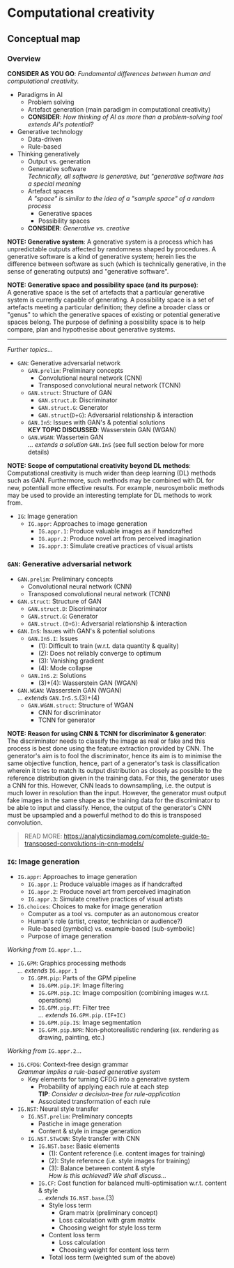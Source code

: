 # Computational creativity
## Conceptual map

### Overview
**CONSIDER AS YOU GO**: _Fundamental differences between human and computational creativity._

- Paradigms in AI
    - Problem solving
    - Artefact generation (main paradigm in computational creativity)
    - **CONSIDER**: _How thinking of AI as more than a problem-solving tool extends AI's potential?_
- Generative technology
    - Data-driven
    - Rule-based
 - Thinking generatively
    - Output vs. generation
    - Generative software <br> _Technically, all software is generative, but "generative software has a special meaning_
    - Artefact spaces <br> _A "space" is similar to the idea of a "sample space" of a random process_
        - Generative spaces
        - Possibility spaces
    - **CONSIDER**: _Generative vs. creative_
  
**NOTE: Generative system**: A generative system is a process which has unpredictable outputs affected by randomness shaped by procedures. A generative software is a kind of generative system; herein lies the difference between software as such (which is technically generative, in the sense of generating outputs) and "generative software".

**NOTE: Generative space and possibility space (and its purpose)**: <br> A generative space is the set of artefacts that a particular generative system is currently capable of generating. A possibility space is a set of artefacts meeting a particular definition; they define a broader class or "genus" to which the generative spaces of existing or potential generative spaces belong. The purpose of defining a possibility space is to help compare, plan and hypothesise about generative systems.

---

_Further topics_...

- `GAN`: Generative adversarial network
    - `GAN.prelim`: Preliminary concepts
        - Convolutional neural network (CNN)
        - Transposed convolutional neural network (TCNN)
    - `GAN.struct`: Structure of GAN
        - `GAN.struct.D`: Discriminator
        - `GAN.struct.G`: Generator
        - `GAN.struct`(`D`+`G`): Adversarial relationship & interaction
    - `GAN.InS`: Issues with GAN's & potential solutions <br> **KEY TOPIC DISCUSSED**: Wasserstein GAN (WGAN)
    - `GAN.WGAN`: Wassertein GAN <br> _... extends a solution_ `GAN.InS` (see full section below for more details)

**NOTE: Scope of computational creativity beyond DL methods**: <br> Computational creativity is much wider than deep learning (DL) methods such as GAN. Furthermore, such methods may be combined with DL for new, potentiall more effective results. For example, neurosymbolic methods may be used to provide an interesting template for DL methods to work from.

- `IG`: Image generation
    - `IG.appr`: Approaches to image generation
        - `IG.appr.1`: Produce valuable images as if handcrafted
        - `IG.appr.2`: Produce novel art from perceived imagination
        - `IG.appr.3`: Simulate creative practices of visual artists

### `GAN`: Generative adversarial network
- `GAN.prelim`: Preliminary concepts
    - Convolutional neural network (CNN)
    - Transposed convolutional neural network (TCNN)
- `GAN.struct`: Structure of GAN
    - `GAN.struct.D`: Discriminator
    - `GAN.struct.G`: Generator
    - `GAN.struct.(D+G)`: Adversarial relationship & interaction
- `GAN.InS`: Issues with GAN's & potential solutions
    - `GAN.InS.I`: Issues
        - (1): Difficult to train (w.r.t. data quantity & quality)
        - (2): Does not reliably converge to optimum
        - (3): Vanishing gradient
        - (4): Mode collapse
    - `GAN.InS.2`: Solutions
        - (3)+(4): Wasserstein GAN (WGAN)
- `GAN.WGAN`: Wasserstein GAN (WGAN) <br> _... extends_ `GAN.InS.S`.(3)+(4)
    - `GAN.WGAN.struct`: Structure of WGAN
        - CNN for discriminator
        - TCNN for generator

**NOTE: Reason for using CNN & TCNN for discriminator & generator**: <br> The discriminator needs to classify the image as real or fake and this process is best done using the feature extraction provided by CNN. The generator's aim is to fool the discriminator, hence its aim is to minimise the same objective function, hence, part of a generator's task is classification wherein it tries to match its output distribution as closely as possible to the reference distribution given in the training data. For this, the generator uses a CNN for this. However, CNN leads to downsampling, i.e. the output is much lower in resolution than the input. However, the generator must output fake images in the same shape as the training data for the discriminator to be able to input and classify. Hence, the output of the generator's CNN must be upsampled and a powerful method to do this is transposed convolution.

> READ MORE: https://analyticsindiamag.com/complete-guide-to-transposed-convolutions-in-cnn-models/

### `IG`: Image generation
- `IG.appr`: Approaches to image generation
    - `IG.appr.1`: Produce valuable images as if handcrafted
    - `IG.appr.2`: Produce novel art from perceived imagination
    - `IG.appr.3`: Simulate creative practices of visual artists
- `IG.choices`: Choices to make for image generation
    - Computer as a tool vs. computer as an autonomous creator
    - Human's role (artist, creator, technician or audience?)
    - Rule-based (symbolic) vs. example-based (sub-symbolic)
    - Purpose of image generation

_Working from_ `IG.appr.1`...

- `IG.GPM`: Graphics processing methods <br> _... extends_ `IG.appr.1`
    - `IG.GPM.pip`: Parts of the GPM pipeline
        - `IG.GPM.pip.IF`: Image filtering
        - `IG.GPM.pip.IC`: Image composition (combining images w.r.t. operations)
        - `IG.GPM.pip.FT`: Filter tree <br> _... extends_ `IG.GPM.pip.(IF+IC)`
        - `IG.GPM.pip.IS`: Image segmentation
        - `IG.GPM.pip.NPR`: Non-photorealistic rendering (ex. rendering as drawing, painting, etc.)

_Working from_ `IG.appr.2`...

- `IG.CFDG`: Context-free design grammar <br> _Grammar implies a rule-based generative system_
    - Key elements for turning CFDG into a generative system
        - Probability of applying each rule at each step <br> **TIP**: _Consider a decision-tree for rule-application_
        - Associated transformation of each rule
- `IG.NST`: Neural style transfer
    - `IG.NST.prelim`: Preliminary concepts
        - Pastiche in image generation
        - Content & style in image generation
    - `IG.NST.STwCNN`: Style transfer with CNN
        - `IG.NST.base`: Basic elements
            - (1): Content reference (i.e. content images for training)
            - (2): Style reference (i.e. style images for training)
            - (3): Balance between content & style <br> _How is this achieved? We shall discuss..._
        - `IG.CF`: Cost function for balanced multi-optimisation w.r.t. content & style <br> _... extends_ `IG.NST.base`.(3)
            - Style loss term
                - Gram matrix (preliminary concept)
                - Loss calculation with gram matrix
                - Choosing weight for style loss term
            - Content loss term
                - Loss calculation
                - Choosing weight for content loss term
            - Total loss term (weighted sum of the above)
